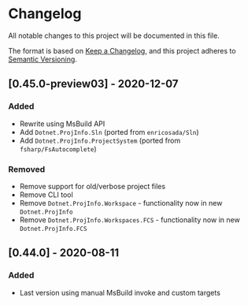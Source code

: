 # Changelog
All notable changes to this project will be documented in this file.

The format is based on [Keep a Changelog](https://keepachangelog.com/en/1.0.0/),
and this project adheres to [Semantic Versioning](https://semver.org/spec/v2.0.0.html).

## [0.45.0-preview03] - 2020-12-07

### Added
- Rewrite using MsBuild API
- Add `Dotnet.ProjInfo.Sln` (ported from `enricosada/Sln`)
- Add `Dotnet.ProjInfo.ProjectSystem` (ported from `fsharp/FsAutocomplete`)

### Removed
- Remove support for old/verbose project files
- Remove CLI tool
- Remove `Dotnet.ProjInfo.Workspace` - functionality now in new `Dotnet.ProjInfo`
- Remove `Dotnet.ProjInfo.Workspaces.FCS` - functionality now in new `Dotnet.ProjInfo.FCS`

## [0.44.0] - 2020-08-11

### Added
- Last version using manual MsBuild invoke and custom targets